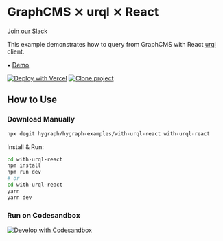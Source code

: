 # GraphCMS ⨯ urql ⨯ React

[Join our Slack](https://slack.graphcms.com)

This example demonstrates how to query from GraphCMS with React [urql](https://formidable.com/open-source/urql/) client.

• [Demo](https://graphcms-with-urql-react.vercel.app/)

[![Deploy with Vercel](https://vercel.com/button)](https://vercel.com/import/project?template=https://github.com/GraphCMS/graphcms-examples/tree/master/with-urql-react) [![Clone project](https://graphcms.com/button)](https://app.graphcms.com/clone/0ff23f7a41ce4da69a366ab299cc24d8)

## How to Use

### Download Manually

```bash
npx degit hygraph/hygraph-examples/with-urql-react with-urql-react
```

Install & Run:

```bash
cd with-urql-react
npm install
npm run dev
# or
cd with-urql-react
yarn
yarn dev
```

### Run on Codesandbox

[![Develop with Codesandbox](https://codesandbox.io/static/img/play-codesandbox.svg)](https://codesandbox.io/s/github/GraphCMS/graphcms-examples/tree/master/with-urql-react)
